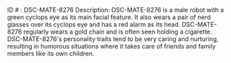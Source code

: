ID # : DSC-MATE-8276
Description: DSC-MATE-8276 is a male robot with a green cyclops eye as its main facial feature. It also wears a pair of nerd glasses over its cyclops eye and has a red alarm as its head. DSC-MATE-8276 regularly wears a gold chain and is often seen holding a cigarette. DSC-MATE-8276's personality traits tend to be very caring and nurturing, resulting in humorous situations where it takes care of friends and family members like its own children.